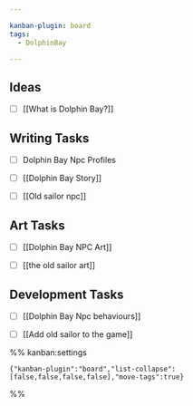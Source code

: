 ```yaml
---

kanban-plugin: board
tags:
  - DolphinBay

---
```


## Ideas

- [ ] [[What is Dolphin Bay?]]


## Writing Tasks

- [ ] Dolphin Bay Npc Profiles
- [ ] [[Dolphin Bay Story]]
- [ ] [[Old sailor npc]]


## Art Tasks

- [ ] [[Dolphin Bay NPC Art]]
- [ ] [[the old sailor art]]


## Development Tasks

- [ ] [[Dolphin Bay Npc behaviours]]
- [ ] [[Add old sailor to the game]]




%% kanban:settings
```
{"kanban-plugin":"board","list-collapse":[false,false,false,false],"move-tags":true}
```
%%